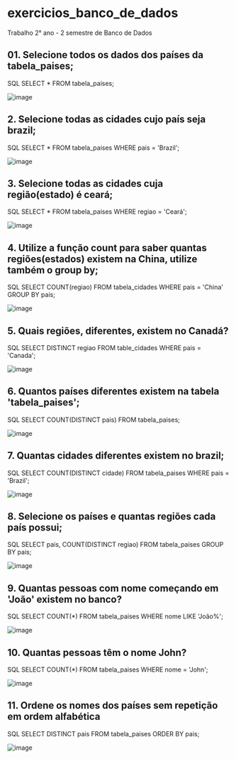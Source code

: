 # exercicios_banco_de_dados
Trabalho 2° ano - 2 semestre de Banco de Dados

## 01. Selecione todos os dados dos países da tabela_paises;
SQL
SELECT * FROM tabela_paises;

![image](https://github.com/Kelly-Romualdo/BANCO-DE-DADOS/assets/116984087/85a404af-6c24-4d63-a6dc-98896aff22fb)


## 2. Selecione todas as cidades cujo país seja brazil;
SQL
SELECT * FROM tabela_paises WHERE pais = 'Brazil';


![image](https://github.com/Kelly-Romualdo/BANCO-DE-DADOS/assets/116984087/1d49d6d4-2388-4614-a78b-7d1a01265a46)


## 3. Selecione todas as cidades cuja região(estado) é ceará;
SQL
SELECT * FROM tabela_paises WHERE regiao = 'Ceará';

![image](https://github.com/Kelly-Romualdo/BANCO-DE-DADOS/assets/116984087/70a4df3e-3986-43a8-b64b-3e7cf043d079)


## 4. Utilize a função count para saber quantas regiões(estados) existem na China, utilize também o group by;
SQL
SELECT COUNT(regiao) FROM tabela_cidades WHERE pais = 'China' GROUP BY pais;

![image](https://github.com/Kelly-Romualdo/BANCO-DE-DADOS/assets/116984087/a138db60-e741-4903-a301-62f065761e09)


## 5. Quais regiões, diferentes, existem no Canadá?
SQL
SELECT DISTINCT regiao FROM table_cidades WHERE pais = 'Canada';

![image](https://github.com/Kelly-Romualdo/BANCO-DE-DADOS/assets/116984087/a89e535f-cf4d-4731-8772-103b79b975e1)


## 6. Quantos países diferentes existem na tabela 'tabela_paises';
SQL
SELECT COUNT(DISTINCT pais) FROM tabela_paises;

![image](https://github.com/Kelly-Romualdo/BANCO-DE-DADOS/assets/116984087/5483b504-178d-4b76-b835-b370807bbcfb)

## 7. Quantas cidades diferentes existem no brazil;
SQL
SELECT COUNT(DISTINCT cidade) FROM tabela_paises WHERE pais = 'Brazil';

![image](https://github.com/Kelly-Romualdo/BANCO-DE-DADOS/assets/116984087/79a80836-3838-4b9e-991c-d44272ffcf02)


## 8. Selecione os países e quantas regiões cada país possui;
SQL
SELECT pais, COUNT(DISTINCT regiao) FROM tabela_paises GROUP BY pais;

![image](https://github.com/Kelly-Romualdo/BANCO-DE-DADOS/assets/116984087/d3d6956f-f85c-423b-ace3-176a565df62c)


## 9. Quantas pessoas com nome começando em 'João' existem no banco?
SQL
SELECT COUNT(*) FROM tabela_paises WHERE nome LIKE 'João%';

![image](https://github.com/Kelly-Romualdo/BANCO-DE-DADOS/assets/116984087/c6d969b2-4f1c-4911-b8e2-fd37c54ac197)


## 10. Quantas pessoas têm o nome John?
SQL
SELECT COUNT(*) FROM tabela_paises WHERE nome = 'John';

![image](https://github.com/Kelly-Romualdo/BANCO-DE-DADOS/assets/116984087/fe84dc65-5807-4dab-a8e3-ec0e3a846911)


## 11. Ordene os nomes dos países sem repetição em ordem alfabética
SQL
SELECT DISTINCT pais FROM tabela_paises ORDER BY pais;

![image](https://github.com/Kelly-Romualdo/BANCO-DE-DADOS/assets/116984087/47232187-f50b-4ca0-af51-e2154133094a)
